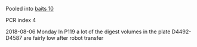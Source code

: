 Pooled into [baits 10](../baits10_2018-09-11)

PCR index  4

2018-08-06 Monday
In P119 a lot of the digest volumes in the plate D4492-D4587 are fairly low after robot transfer